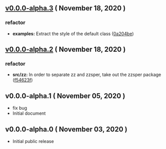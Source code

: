 ## [v0.0.0-alpha.3](https://github.com/jyunzn/zz/compare/v0.0.0-alpha.2...v0.0.0-alpha.3) ( November 18, 2020 )

### refactor

- **examples:** Extract the style of the default class ([0a204be](https://github.com/jyunzn/zz/commit/0a204be))

## [v0.0.0-alpha.2](https://github.com/jyunzn/zz/compare/v0.0.0-alpha.1...v0.0.0-alpha.2) ( November 18, 2020 )

### refactor

- **src/zz:** In order to separate zz and zzsper, take out the zzsper package ([f54623f](https://github.com/jyunzn/zz/commit/f54623f))


## v0.0.0-alpha.1 ( November 05, 2020 )

- fix bug
- Initial document

## v0.0.0-alpha.0 ( November 03, 2020 )

- Initial public release